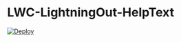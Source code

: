 # LWC-LightningOut-HelpText

[![Deploy](https://deploy-to-sfdx.com/dist/assets/images/DeployToSFDX.svg)](https://deploy-to-sfdx.com)
